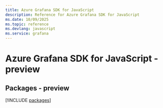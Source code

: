 ```yaml
---
title: Azure Grafana SDK for JavaScript
description: Reference for Azure Grafana SDK for JavaScript
ms.date: 10/09/2025
ms.topic: reference
ms.devlang: javascript
ms.service: grafana
---
```

# Azure Grafana SDK for JavaScript - preview
## Packages - preview
[!INCLUDE [packages](grafana-index.md)]